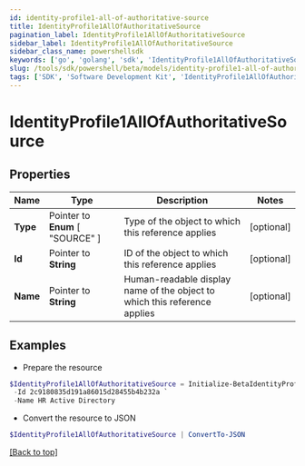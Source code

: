 ```yaml
---
id: identity-profile1-all-of-authoritative-source
title: IdentityProfile1AllOfAuthoritativeSource
pagination_label: IdentityProfile1AllOfAuthoritativeSource
sidebar_label: IdentityProfile1AllOfAuthoritativeSource
sidebar_class_name: powershellsdk
keywords: ['go', 'golang', 'sdk', 'IdentityProfile1AllOfAuthoritativeSource'] 
slug: /tools/sdk/powershell/beta/models/identity-profile1-all-of-authoritative-source
tags: ['SDK', 'Software Development Kit', 'IdentityProfile1AllOfAuthoritativeSource']
---
```



# IdentityProfile1AllOfAuthoritativeSource

## Properties

Name | Type | Description | Notes
------------ | ------------- | ------------- | -------------
**Type** |  Pointer to  **Enum** [  "SOURCE" ] | Type of the object to which this reference applies | [optional] 
**Id** |  Pointer to **String** | ID of the object to which this reference applies | [optional] 
**Name** |  Pointer to **String** | Human-readable display name of the object to which this reference applies | [optional] 

## Examples

- Prepare the resource
```powershell
$IdentityProfile1AllOfAuthoritativeSource = Initialize-BetaIdentityProfile1AllOfAuthoritativeSource  -Type SOURCE `
 -Id 2c9180835d191a86015d28455b4b232a `
 -Name HR Active Directory
```

- Convert the resource to JSON
```powershell
$IdentityProfile1AllOfAuthoritativeSource | ConvertTo-JSON
```


[[Back to top]](#) 

